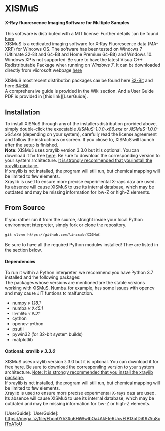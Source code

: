 # XISMuS
#### X-Ray fluorescence Imaging Software for Multiple Samples

This software is distributed with a MIT license. Further details can be found [here](../master/LICENSE)<br>
XISMuS is a dedicated imaging software for X-Ray Fluorescence data (MA-XRF) for Windows OS. The software has been tested on Windows 7 (Ultimate 32-Bit and 64-Bit and Home Premium 64-Bit) and Windows 10. Windows XP is not supported. Be sure to have the latest Visual C++ Redistributable Package when running on *Windows 7*. It can be downloaded directly from Microsoft webpage [here](https://www.microsoft.com/en-us/download/details.aspx?id=40784)<br>
<br>
XISMuS most recent distribution packages can be found here [32-Bit][x86] and here [64-Bit][x64].<br>
A comprehensive guide is provided in the Wiki section. And a User Guide PDF is provided in [this link][UserGuide].
<br>
## Installation
To install XISMuS through any of the installers distribution provided above, simply double-click the executable *XISMuS-1.0.0-x86.exe* or *XISMuS-1.0.0-x64.exe* (depending on your system), carefully read the license agreement and follow the instructions on screen. If you chose to, XISMuS will launch after the setup is finished.
<br>
**Note:** XISMuS uses xraylib version 3.3.0 but it is optional. You can download it for free [here][xraylib]. Be sure to download the corresponding version to your system architecture. <ins>It is strongly recommended that you install the xraylib package.</ins><br>
If xraylib is not installed, the program will still run, but chemical mapping will be limited to few elements.<br>
Xraylib is used to ensure more precise experimental X-rays data are used. Its absence will cause XISMuS to use its internal database, which may be outdated and may be missing information for low-Z or high-Z elements.

## From Source
If you rather run it from the source, straight inside your local Python environment interpreter, simply fork or clone the repository.<br>
<br>
`git clone https://github.com/linssab/XISMuS`<br>
<br>
Be sure to have all the required Python modules installed! They are listed in the section below.<br>

#### Dependencies

To run it within a Python interpreter, we recommend you have Python 3.7 installed and the following packages:<br>
The packages whose versions are mentioned are the stable versions working with XISMuS. Numba, for example, has some issues with opencv and may cause JIT funtions to malfunction.<br>
* numpy _v 1.18.1_<br>
* numba _v 0.45.1_<br>
* llvmlite _v 0.31_<br>
* cython<br>
* opencv-python<br>
* psutil<br>
* pywin32 (for 32-bit system builds)<br>
* matplotlib<br>

#### Optional: xraylib _v 3.3.0_
XISMuS uses xraylib version 3.3.0 but it is optional. You can download it for free [here][xraylib]. Be sure to download the corresponding version to your system architecture. <ins>Note: It is strongly recommended that you install the xraylib package.</ins><br>
If xraylib is not installed, the program will still run, but chemical mapping will be limited to few elements.<br>
Xraylib is used to ensure more precise experimental X-rays data are used. Its absence will cause XISMuS to use its internal database, which may be outdated and may be missing information for low-Z or high-Z elements.
<br>

[xraylib]: http://lvserver.ugent.be/xraylib/
[x64]: https://mega.nz/file/MexBCYDb#rNjMfw1mg-otB9y3pvC7ccIV5re2i3yRtq3gfRM-cg0
[x86]: https://mega.nz/file/5Gpn1QyY#eGkWrn-qRgqWlikrwZNg6gTp-RK-j6bmySeVyVPHO-0
[UserGuide]: [UserGuide]: https://mega.nz/file/Ebon0YhS#u6HiWwlbOa4AkEte6UxvEtB18btDiK97Au8xIToAToU
